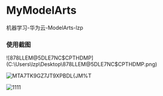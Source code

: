 # MyModelArts
机器学习-华为云-ModelArts-lzp

### 使用截图

![878LLEM@5DLE7NC$CPTHDMP](C:\Users\lzp\Desktop\878LLEM@5DLE7NC$CPTHDMP.png)

![MTA7TK9GZ7JT9XPBDL{JM%T](C:\Users\lzp\Desktop\MTA7TK9GZ7JT9XPBDL{JM%T.png)

![1111](C:\Users\lzp\Desktop\1111.png)